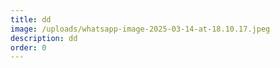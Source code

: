 ```yaml
---
title: dd
image: /uploads/whatsapp-image-2025-03-14-at-18.10.17.jpeg
description: dd
order: 0
---
```

